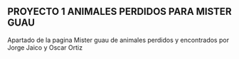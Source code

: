 ## PROYECTO 1 ANIMALES PERDIDOS PARA MISTER GUAU 

Apartado de la pagina Mister guau de animales perdidos y encontrados por Jorge Jaico y Oscar Ortiz
